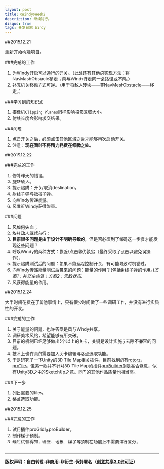 ```yaml
---
layout: post
title: 《Windy》Week2
description: 继续前行。
disqus: true
tags: 开发日志 Windy
---
```


##2015.12.21

重新开始构建项目。

###完成的工作

1. 为Windy开启可以通行的开关。（此处还有其他的实现方法：将NavMashObstacle移走；风与Windy行走同一条路径或不同。）
2. 补充机关移动方式可逆。（用于将敌人砖块——非NavMeshObstacle——移走。）


###学习到的知识点
1. 摄像机`Clipping Planes`同样影响投影区域大小。
2. 射线长度会影响求交结果。

###问题
1. 点击开关之后，必须点击其他区域之后才能够再次启动开关。
2. 注意：**现在暂时不将精力耗费在细微之处。**

##2015.12.22

###完成的工作

1. 修补昨天的错误。
2. 旋转敌人。
3. 提示陷阱：开关/取消destination。
4. 射线子弹与抵挡子弹。
5. 向Windy传递能量。
6. 风靠近Windy获得能量。

###问题
1. 风如何失血；
2. 旋转敌人继续前行；
3. **目前很多问题是由于设计不明确导致的**，但是否必须到了编码这一步骤才能发现这些问题？
4. 呼唤Windy的两种方式：靠近\点击孰优孰劣（最终采取了点击以避免误操作）。
5. 提示陷阱测试后的问题：如果不能远程控制开关，有可能导致时机错过。
6. 向Windy传递能量测试后带来的问题：能量的作用？(包括射线子弹的作用。)*方案1：补充生命值；方案2：无敌状态。*
7. 风获得能量的作用。

##2015.12.24

大半时间花费在了其他事情上，只有很少时间做了一些调研工作，并没有进行实质性的开发。

###完成的工作

1. 关于能量的问题，也许答案是风与Windy共享。
2. 调研美术风格，希望能够有所突破。
3. 目前的机制已经足够做出5个以上的关卡，关键是设计实施与去除不兼容的问题。 
4. 技术上也许真的需要加入关卡编辑与格点选取功能。
5. 于是研究了一下Unity的3D Tile Map相关插件，目前找到的有[rotorz](http://rotorz.com/tilesystem/)，[proTile](https://www.assetstore.unity3d.com/en/#!/content/11698)。但另一款并不针对3D Tile Map的插件[proBuilder](http://www.protoolsforunity3d.com/probuilder/)倒是甚合我意，似有Unity3D之中的SketchUp之意。同门的其他作品质量也相当高。

###下一步

1. 列出需要的tiles。
2. 格点选取功能。

##2015.12.25

###完成的工作

1. 试用插件proGrid与proBuilder。
2. 制作梯子预制。
3. 经过试验得知，墙壁、地板、梯子等预制在功能上不需要进行区分。

##






---
**版权声明：自由转载-非商用-非衍生-保持署名（[创意共享3.0许可证](https://creativecommons.org/licenses/by-nc-nd/3.0/deed.zh)）**